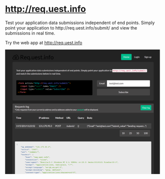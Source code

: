 http://req.uest.info
=============

Test your application data submissions independent of end points. Simply point your application to http://<span></span>req.uest.info/submit/ and view the submissions in real time.

Try the web app at http://req.uest.info

![screenshot](https://raw.githubusercontent.com/chris-gunawardena/req.uest.info/master/screenshot.png)
